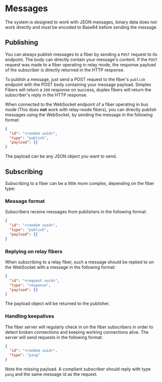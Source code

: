 # Messages

The system is designed to work with JSON messages, binary data does not work directly and must be encoded to Base64
before sending the message.

## Publishing

You can always publish messages to a fiber by sending a `POST` request to its endpoint. The body can directly contain
your message's content. If the `POST` request was made to a fiber operating in relay mode, the response payload of the
subscriber is directly returned in the HTTP response.

To publish a message, just send a POST request to the fiber's `publish` endpoint with the POST body containing your
message payload. Simplex Fibers will return a `200` response on success, duplex fibers will return the subscriber's
reply in the HTTP response.

When connected to the WebSocket endpoint of a fiber operating in bus mode (This does **not** work with relay-mode
fibers), you can directly publish messages using the WebSocket, by sending the message in the following format:

```json
{
  "id": "<random uuid>",
  "type": "publish",
  "payload": {}
}
```

The payload can be any JSON object you want to send.

## Subscribing

Subscribing to a fiber can be a little more complex, depending on the fiber type:

### Message format

Subscribers receive messages from publishers in the following format:

```json
{
  "id": "<random uuid>",
  "type": "publish",
  "payload": {}
}
```

### Replying on relay fibers

When subscribing to a relay fiber, such a message should be replied to on the WebSocket with a message in the following
format:

```json
{
  "id": "<request uuid>",
  "type": "response",
  "payload": {}
}
```

The payload object will be returned to the publisher.

### Handling keepalives

The fiber server will regularly check in on the fiber subscribers in order to detect broken connections and keeping
working connections alive. The server will send requests in the following format:

```json
{
  "id": "<random uuid>",
  "type": "ping"
}
```

Note the missing payload. A compliant subscriber should reply with type `pong` and the same message id as the request.